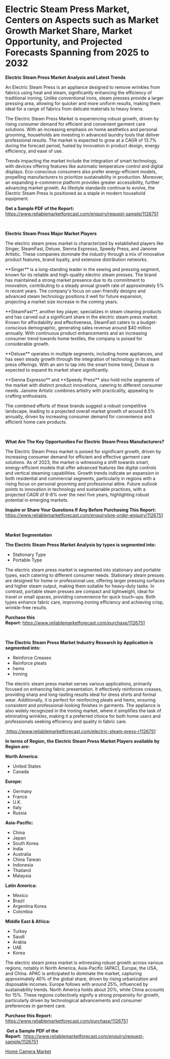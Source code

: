 <p><h1>Electric Steam Press Market, Centers on Aspects such as Market Growth Market Share, Market Opportunity, and Projected Forecasts Spanning from 2025 to 2032</h1></p><p><strong>Electric Steam Press Market Analysis and Latest Trends</strong></p>
<p><p>An Electric Steam Press is an appliance designed to remove wrinkles from fabrics using heat and steam, significantly enhancing the efficiency of traditional ironing. Unlike conventional irons, steam presses provide a larger pressing area, allowing for quicker and more uniform results, making them ideal for a range of fabrics from delicate materials to heavy linens.</p><p>The Electric Steam Press Market is experiencing robust growth, driven by rising consumer demand for efficient and convenient garment care solutions. With an increasing emphasis on home aesthetics and personal grooming, households are investing in advanced laundry tools that deliver professional results. The market is expected to grow at a CAGR of 13.7% during the forecast period, fueled by innovation in product design, energy efficiency, and ease of use. </p><p>Trends impacting the market include the integration of smart technology, with devices offering features like automatic temperature control and digital displays. Eco-conscious consumers also prefer energy-efficient models, propelling manufacturers to prioritize sustainability in production. Moreover, an expanding e-commerce platform provides greater accessibility, further advancing market growth. As lifestyle standards continue to evolve, the Electric Steam Press is positioned as a staple in modern household equipment.</p></p>
<p><strong>Get a Sample PDF of the Report:&nbsp;</strong> <a href="https://www.reliablemarketforecast.com/enquiry/request-sample/1126751?utm_campaign=2603&utm_medium=2&utm_source=Github&utm_content=ia&utm_term=06042025&utm_id=electric-steam-press">https://www.reliablemarketforecast.com/enquiry/request-sample/1126751</a></p>
<p>&nbsp;</p>
<p><strong>Electric Steam Press Major Market Players</strong></p>
<p><p>The electric steam press market is characterized by established players like Singer, SteamFast, Deluxe, Sienna Expresso, Speedy Press, and Janome Artistic. These companies dominate the industry through a mix of innovative product features, brand loyalty, and extensive distribution networks.</p><p>**Singer** is a long-standing leader in the sewing and pressing segment, known for its reliable and high-quality electric steam presses. The brand has maintained a strong market presence due to its commitment to innovation, contributing to a steady annual growth rate of approximately 5% in recent years. The company's focus on user-friendly designs and advanced steam technology positions it well for future expansion, projecting a market size increase in the coming years.</p><p>**SteamFast**, another key player, specializes in steam cleaning products and has carved out a significant share in the electric steam press market. Known for affordability and effectiveness, SteamFast caters to a budget-conscious demographic, generating sales revenue around $40 million annually. With continuous product enhancements and an increasing consumer trend towards home textiles, the company is poised for considerable growth.</p><p>**Deluxe** operates in multiple segments, including home appliances, and has seen steady growth through the integration of technology in its steam press offerings. With an aim to tap into the smart home trend, Deluxe is expected to expand its market share significantly.</p><p>**Sienna Expresso** and **Speedy Press** also hold niche segments of the market with distinct product innovations, catering to different consumer needs. Janome Artistic combines artistry with practicality, appealing to crafting enthusiasts.</p><p>The combined efforts of these brands suggest a robust competitive landscape, leading to a projected overall market growth of around 6.5% annually, driven by increasing consumer demand for convenience and efficient home care products.</p></p>
<p>&nbsp;</p>
<p><strong>What Are The Key Opportunities For Electric Steam Press Manufacturers?</strong></p>
<p><p>The Electric Steam Press market is poised for significant growth, driven by increasing consumer demand for efficient and effective garment care solutions. As of 2023, the market is witnessing a shift towards smart, energy-efficient models that offer advanced features like digital controls and vertical steaming capabilities. Growth trends indicate an expansion in both residential and commercial segments, particularly in regions with a rising focus on personal grooming and professional attire. Future outlook points to innovation in technology and sustainable practices, with a projected CAGR of 6-8% over the next five years, highlighting robust potential in emerging markets.</p></p>
<p><strong>Inquire or Share Your Questions If Any Before Purchasing This Report:</strong> <a href="https://www.reliablemarketforecast.com/enquiry/pre-order-enquiry/1126751?utm_campaign=2603&utm_medium=2&utm_source=Github&utm_content=ia&utm_term=06042025&utm_id=electric-steam-press">https://www.reliablemarketforecast.com/enquiry/pre-order-enquiry/1126751</a></p>
<p>&nbsp;</p>
<p><strong>Market Segmentation</strong></p>
<p><strong>The Electric Steam Press Market Analysis by types is segmented into:</strong></p>
<p><ul><li>Stationary Type</li><li>Portable Type</li></ul></p>
<p><p>The electric steam press market is segmented into stationary and portable types, each catering to different consumer needs. Stationary steam presses are designed for home or professional use, offering larger pressing surfaces and higher steam output, making them suitable for heavy-duty tasks. In contrast, portable steam presses are compact and lightweight, ideal for travel or small spaces, providing convenience for quick touch-ups. Both types enhance fabric care, improving ironing efficiency and achieving crisp, wrinkle-free results.</p></p>
<p><strong>Purchase this Report:&nbsp;</strong><a href="https://www.reliablemarketforecast.com/purchase/1126751?utm_campaign=2603&utm_medium=2&utm_source=Github&utm_content=ia&utm_term=06042025&utm_id=electric-steam-press">https://www.reliablemarketforecast.com/purchase/1126751</a></p>
<p>&nbsp;</p>
<p><strong>The Electric Steam Press Market Industry Research by Application is segmented into:</strong></p>
<p><ul><li>Reinforce Creases</li><li>Reinforce pleats</li><li>hems</li><li>Ironing</li></ul></p>
<p><p>The electric steam press market serves various applications, primarily focused on enhancing fabric presentation. It effectively reinforces creases, providing sharp and long-lasting results ideal for dress shirts and formal wear. Additionally, it is perfect for reinforcing pleats and hems, ensuring consistent and professional-looking finishes in garments. The appliance is also widely recognized in the ironing market, where it simplifies the task of eliminating wrinkles, making it a preferred choice for both home users and professionals seeking efficiency and quality in fabric care.</p></p>
<p><a href="https://www.reliablemarketforecast.com/electric-steam-press-r1126751?utm_campaign=2603&utm_medium=2&utm_source=Github&utm_content=ia&utm_term=06042025&utm_id=electric-steam-press">&nbsp;https://www.reliablemarketforecast.com/electric-steam-press-r1126751</a></p>
<p><strong>In terms of Region, the Electric Steam Press Market Players available by Region are:</strong></p>
<p>
    <p> <strong> North America: </strong>
        <ul>
            <li>United States</li>
            <li>Canada</li>
        </ul>
        </p> 
    <p> <strong> Europe: </strong>
        <ul>
            <li>Germany</li>
            <li>France</li>
            <li>U.K.</li>
            <li>Italy</li>
            <li>Russia</li>
        </ul>
        </p> 
    <p> <strong> Asia-Pacific: </strong>
        <ul>
            <li>China</li>
            <li>Japan</li>
            <li>South Korea</li>
            <li>India</li>
            <li>Australia</li>
            <li>China Taiwan</li>
            <li>Indonesia</li>
            <li>Thailand</li>
            <li>Malaysia</li>
        </ul>
        </p> 
    <p> <strong> Latin America: </strong>
        <ul>
            <li>Mexico</li>
            <li>Brazil</li>
            <li>Argentina Korea</li>
            <li>Colombia</li>
        </ul>
        </p> 
    <p> <strong> Middle East & Africa: </strong>
        <ul>
            <li>Turkey</li>
            <li>Saudi</li>
            <li>Arabia</li>
            <li>UAE</li>
            <li>Korea</li>
        </ul>
    </p>
    </p>
<p><p>The electric steam press market is witnessing robust growth across various regions, notably in North America, Asia-Pacific (APAC), Europe, the USA, and China. APAC is anticipated to dominate the market, capturing approximately 40% of the global share, driven by rising urbanization and disposable incomes. Europe follows with around 25%, influenced by sustainability trends. North America holds about 20%, while China accounts for 15%. These regions collectively signify a strong propensity for growth, particularly driven by technological advancements and consumer preferences in garment care.</p></p>
<p><strong>Purchase this Report: </strong><a href="https://www.reliablemarketforecast.com/purchase/1126751?utm_campaign=2603&utm_medium=2&utm_source=Github&utm_content=ia&utm_term=06042025&utm_id=electric-steam-press">https://www.reliablemarketforecast.com/purchase/1126751</a></p>
<p>&nbsp;<strong>Get a Sample PDF of the Report:&nbsp;&nbsp;</strong><a href="https://www.reliablemarketforecast.com/enquiry/request-sample/1126751?utm_campaign=2603&utm_medium=2&utm_source=Github&utm_content=ia&utm_term=06042025&utm_id=electric-steam-press">https://www.reliablemarketforecast.com/enquiry/request-sample/1126751</a></p>
<p><strong></strong></p>
<p><p><a href="https://github.com/ccreola81/Market-Research-Report-List-1/blob/main/home-camera-market.md?utm_campaign=2603&utm_medium=2&utm_source=Github&utm_content=ia&utm_term=06042025&utm_id=electric-steam-press">Home Camera Market</a></p></p>